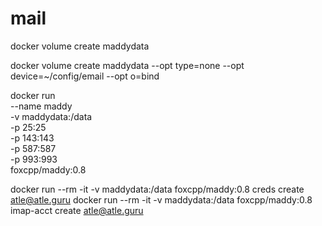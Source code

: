 # mail

docker volume create maddydata

docker volume create maddydata --opt type=none --opt device=~/config/email --opt o=bind


docker run \
  --name maddy \
  -v maddydata:/data \
  -p 25:25 \
  -p 143:143 \
  -p 587:587 \
  -p 993:993 \
  foxcpp/maddy:0.8

docker run --rm -it -v maddydata:/data foxcpp/maddy:0.8 creds create atle@atle.guru
docker run --rm -it -v maddydata:/data foxcpp/maddy:0.8 imap-acct create atle@atle.guru
